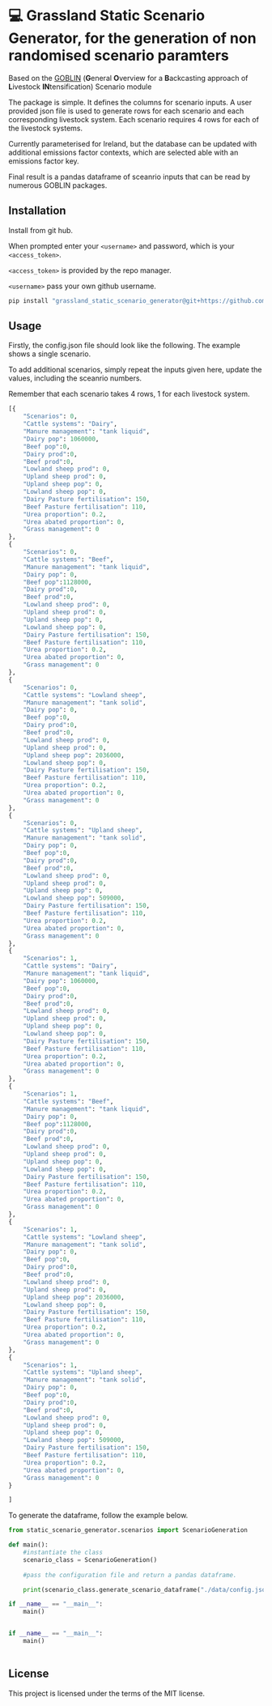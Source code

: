 # 💻 Grassland Static Scenario Generator, for the generation of non randomised scenario paramters

 Based on the [GOBLIN](https://gmd.copernicus.org/articles/15/2239/2022/) (**G**eneral **O**verview for a **B**ackcasting approach of **L**ivestock **IN**tensification) Scenario module

 The package is simple. It defines the columns for scenario inputs. A user provided json file is used to generate rows for each scenario and each corresponding livestock system. Each scenario requires 4 rows for each of the livestock systems.  

 Currently parameterised for Ireland, but the database can be updated with additional emissions factor contexts, which are selected able with an emissions factor key. 

 Final result is a pandas dataframe of sceanrio inputs that can be read by numerous GOBLIN packages.

## Installation

Install from git hub. 

When prompted enter your ```<username>``` and password, which is your ```<access_token>```.

```<access_token>``` is provided by the repo manager.

```<username>``` pass your own github username.


```bash
pip install "grassland_static_scenario_generator@git+https://github.com/colmduff/grassland_static_scenario_generator.git@main" 

```

## Usage
Firstly, the config.json file should look like the following. The example shows a single scenario. 

To add additional scenarios, simply repeat the inputs given here, update the values, including the sceanrio numbers. 

Remember that each scenario takes 4 rows, 1 for each livestock system.
```python
[{
    "Scenarios": 0,
    "Cattle systems": "Dairy",
    "Manure management": "tank liquid",
    "Dairy pop": 1060000,
    "Beef pop":0,
    "Dairy prod":0,
    "Beef prod":0,
    "Lowland sheep prod": 0,
    "Upland sheep prod": 0,
    "Upland sheep pop": 0,
    "Lowland sheep pop": 0,
    "Dairy Pasture fertilisation": 150,
    "Beef Pasture fertilisation": 110,
    "Urea proportion": 0.2,
    "Urea abated proportion": 0,
    "Grass management": 0
},
{
    "Scenarios": 0,
    "Cattle systems": "Beef",
    "Manure management": "tank liquid",
    "Dairy pop": 0,
    "Beef pop":1128000,
    "Dairy prod":0,
    "Beef prod":0,
    "Lowland sheep prod": 0,
    "Upland sheep prod": 0,
    "Upland sheep pop": 0,
    "Lowland sheep pop": 0,
    "Dairy Pasture fertilisation": 150,
    "Beef Pasture fertilisation": 110,
    "Urea proportion": 0.2,
    "Urea abated proportion": 0,
    "Grass management": 0
},
{
    "Scenarios": 0,
    "Cattle systems": "Lowland sheep",
    "Manure management": "tank solid",
    "Dairy pop": 0,
    "Beef pop":0,
    "Dairy prod":0,
    "Beef prod":0,
    "Lowland sheep prod": 0,
    "Upland sheep prod": 0,
    "Upland sheep pop": 2036000,
    "Lowland sheep pop": 0,
    "Dairy Pasture fertilisation": 150,
    "Beef Pasture fertilisation": 110,
    "Urea proportion": 0.2,
    "Urea abated proportion": 0,
    "Grass management": 0
},
{
    "Scenarios": 0,
    "Cattle systems": "Upland sheep",
    "Manure management": "tank solid",
    "Dairy pop": 0,
    "Beef pop":0,
    "Dairy prod":0,
    "Beef prod":0,
    "Lowland sheep prod": 0,
    "Upland sheep prod": 0,
    "Upland sheep pop": 0,
    "Lowland sheep pop": 509000,
    "Dairy Pasture fertilisation": 150,
    "Beef Pasture fertilisation": 110,
    "Urea proportion": 0.2,
    "Urea abated proportion": 0,
    "Grass management": 0 
},
{
    "Scenarios": 1,
    "Cattle systems": "Dairy",
    "Manure management": "tank liquid",
    "Dairy pop": 1060000,
    "Beef pop":0,
    "Dairy prod":0,
    "Beef prod":0,
    "Lowland sheep prod": 0,
    "Upland sheep prod": 0,
    "Upland sheep pop": 0,
    "Lowland sheep pop": 0,
    "Dairy Pasture fertilisation": 150,
    "Beef Pasture fertilisation": 110,
    "Urea proportion": 0.2,
    "Urea abated proportion": 0,
    "Grass management": 0
},
{
    "Scenarios": 1,
    "Cattle systems": "Beef",
    "Manure management": "tank liquid",
    "Dairy pop": 0,
    "Beef pop":1128000,
    "Dairy prod":0,
    "Beef prod":0,
    "Lowland sheep prod": 0,
    "Upland sheep prod": 0,
    "Upland sheep pop": 0,
    "Lowland sheep pop": 0,
    "Dairy Pasture fertilisation": 150,
    "Beef Pasture fertilisation": 110,
    "Urea proportion": 0.2,
    "Urea abated proportion": 0,
    "Grass management": 0
},
{
    "Scenarios": 1,
    "Cattle systems": "Lowland sheep",
    "Manure management": "tank solid",
    "Dairy pop": 0,
    "Beef pop":0,
    "Dairy prod":0,
    "Beef prod":0,
    "Lowland sheep prod": 0,
    "Upland sheep prod": 0,
    "Upland sheep pop": 2036000,
    "Lowland sheep pop": 0,
    "Dairy Pasture fertilisation": 150,
    "Beef Pasture fertilisation": 110,
    "Urea proportion": 0.2,
    "Urea abated proportion": 0,
    "Grass management": 0
},
{
    "Scenarios": 1,
    "Cattle systems": "Upland sheep",
    "Manure management": "tank solid",
    "Dairy pop": 0,
    "Beef pop":0,
    "Dairy prod":0,
    "Beef prod":0,
    "Lowland sheep prod": 0,
    "Upland sheep prod": 0,
    "Upland sheep pop": 0,
    "Lowland sheep pop": 509000,
    "Dairy Pasture fertilisation": 150,
    "Beef Pasture fertilisation": 110,
    "Urea proportion": 0.2,
    "Urea abated proportion": 0,
    "Grass management": 0 
}

]

```

To generate the dataframe, follow the example below.

```python
from static_scenario_generator.scenarios import ScenarioGeneration

def main():
    #instantiate the class 
    scenario_class = ScenarioGeneration()
    
    #pass the configuration file and return a pandas dataframe. 

    print(scenario_class.generate_scenario_dataframe("./data/config.json"))

if __name__ == "__main__":
    main()


if __name__ == "__main__":
    main()
    
```
## License
This project is licensed under the terms of the MIT license.
